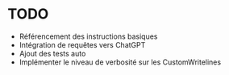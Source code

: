 # TODO

-   Référencement des instructions basiques
-   Intégration de requêtes vers ChatGPT
-   Ajout des tests auto
-   Implémenter le niveau de verbosité sur les CustomWritelines

